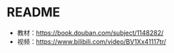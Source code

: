 # README

- 教材：https://book.douban.com/subject/1148282/
- 视频：https://www.bilibili.com/video/BV1Xx41117tr/